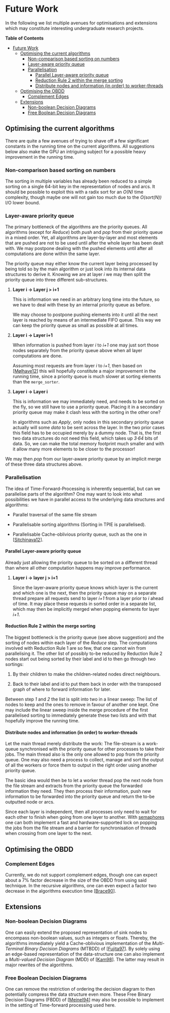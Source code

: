 # Future Work
In the following we list multiple avenues for optimisations and extensions which
may constitute interesting undergraduate research projects.

<!-- markdown-toc start - Don't edit this section. Run M-x markdown-toc-refresh-toc -->
**Table of Contents**

- [Future Work](#future-work)
    - [Optimising the current algorithms](#optimising-the-current-algorithms)
        - [Non-comparison based sorting on numbers](#non-comparison-based-sorting-on-numbers)
        - [Layer-aware priority queue](#layer-aware-priority-queue)
        - [Parallelisation](#parallelisation)
            - [Parallel Layer-aware priority queue](#parallel-layer-aware-priority-queue)
            - [Reduction Rule 2 within the merge sorting](#reduction-rule-2-within-the-merge-sorting)
            - [Distribute nodes and information (in order) to worker-threads](#distribute-nodes-and-information-in-order-to-worker-threads)
    - [Optimising the OBDD](#optimising-the-obdd)
        - [Complement Edges](#complement-edges)
    - [Extensions](#extensions)
        - [Non-boolean Decision Diagrams](#non-boolean-decision-diagrams)
        - [Free Boolean Decision Diagrams](#free-boolean-decision-diagrams)

<!-- markdown-toc end -->


## Optimising the current algorithms
There are quite a few avenues of trying to shave off a few significant constants
in the running time on the current algorithms. All suggestions below also make
the GPU an intriguing subject for a possible heavy improvement in the running
time.

### Non-comparison based sorting on numbers
The sorting in multiple variables has already been reduced to a simple sorting
on a single 64-bit key in the representation of nodes and arcs. It should be
possible to exploit this with a radix sort for an _O(N)_ time complexity, though
maybe one will not gain too much due to the _O(sort(N))_ I/O lower bound.


### Layer-aware priority queue

The primary bottleneck of the algorithms are the priority queues. All algorithms
(except for _Reduce_) both _push_ and _pop_ from their priority queue in a mixed
order. Yet, all algorithms are layer-by-layer and most elements that are pushed
are not to be used until after the whole layer has been dealt with. We may
postpone dealing with the pushed elements until after all computations are done
within the same layer.

The priority queue may either know the current layer being processed by being
told so by the main algorithm or just look into its internal data structures to
derive it. Knowing we are at layer _i_ we may then split the priority queue into
three different sub-structures.

1. **Layer i → Layer j > i+1**

    This is information we need in an arbitrary long time into the future, so we
    have to deal with these by an internal priority queue as before. 

    We may choose to postpone pushing elements into it until all the next layer
    is reached by means of an intermediate FIFO queue. This way we can keep the
    priority queue as small as possible at all times.

2. **Layer i → Layer i+1**

    When information is pushed from layer _i_ to _i+1_ one may just sort those
    nodes separately from the priority queue above when all layer computations
    are done.

    Assuming most requests are from layer _i_ to _i+1_, then based on
    [[Mølhave12](/README.md#references)] this will hopefully constitute a major
    improvement in the running time, since a priority queue is much slower at
    sorting elements than the `merge_sorter`.

3. **Layer i → Layer i**

    This is information we may immediately need, and needs to be sorted on the
    fly, so we still have to use a priority queue. Placing it in a secondary
    priority queue may make it clash less with the sorting in the other one?

    In algorithms such as _Apply_, only nodes in this secondary priority queue
    actually will some _data_ to be sent across the layer. In the two prior
    cases this field has to be occupied merely by a dummy node. That is, the
    first two data structures do not need this field, which takes up _3·64_ bits
    of data. So, we can make the total memory footprint much smaller and with it
    allow many more elements to be closer to the processor!

We may then _pop_ from our layer-aware priority queue by an implicit merge of
these three data structures above.


### Parallelisation
The idea of Time-Forward-Processing is inherently sequential, but can we
parallelise parts of the algorithm? One may want to look into what possibilities
we have in parallel access to the underlying data structures and algorithms:

- Parallel traversal of the same file stream

- Parallelisable sorting algorithms (Sorting in TPIE is parallelised).
  
- Parallelisable Cache-oblivious priority queue, such as the one in
  [[Sitchinava12](#references)].

#### Parallel Layer-aware priority queue

Already just allowing the priority queue to be sorted on a different thread than
where all other computation happens may improve performance.

1. **Layer i → layer j > i+1**

    Since the layer-aware priority queue knows which layer is the current and
    which one is the next, then the priority queue may on a separate thread
    prepare all requests send to layer _i+1_ from a layer prior to _i_ ahead of
    time. It may place these requests in sorted order in a separate list, which
    may then be implicitly merged when popping elements for layer _i+1_.


#### Reduction Rule 2 within the merge sorting

The biggest bottleneck is the priority queue (see above suggestion) and the
sorting of nodes within each layer of the _Reduce_ step. The computations
involved with Reduction Rule 1 are so few, that one cannot win from
parallelising it. The other list of possibly to-be reduced by Reduction Rule 2
nodes start out being sorted by their label and id to then go through two
sortings:

1. By their children to make the children-related nodes direct neighbours.

2. Back to their label and id to put them back in order with the transposed
   graph of where to forward information for later.

Between step _1_ and _2_ the list is split into two in a linear sweep: The list
of nodes to keep and the ones to remove in favour of another one kept. One may
include the linear sweep inside the merge procedure of the first parallelised
sorting to immediately generate these two lists and with that hopefully improve
the running time.


#### Distribute nodes and information (in order) to worker-threads

Let the main thread merely distribute the work: The file-stream is a work-queue
synchronised with the priority queue for other processes to take their jobs. The
main thread also is the only one allowed to pop from the priority queue. One may
also need a process to collect, manage and sort the output of all the workers or
force them to output in the right order using another priority queue.

The basic idea would then be to let a worker thread pop the next node from the
file stream and extracts from the priority queue the forwarded information they
need. They then process their information, push new information to be forwarded
into the priority queue and return the to-be outputted node or arcs.

Since each layer is independent, then all processes only need to wait for each
other to finish when going from one layer to another. With
[semaphores](https://en.wikipedia.org/wiki/Semaphore_(programming)) one can both
implement a fast and hardware-supported lock on popping the jobs from the file
stream and a barrier for synchronisation of threads when crossing from one layer
to the next.


## Optimising the OBDD

### Complement Edges
Currently, we do not support complement edges, though one can expect about a 7%
factor decrease in the size of the OBDD from using said technique. In the
recursive algorithms, one can even expect a factor two decrease in the
algorithms execution time [[Brace90](#references)].


## Extensions

### Non-boolean Decision Diagrams
One can easily extend the proposed representation of sink nodes to encompass
non-boolean values, such as integers or floats. Thereby, the algorithms
immediately yield a Cache-oblivious implementation of the _Multi-Terminal Binary
Decision Diagrams_ (MTBDD) of [[Fujita97](#references)]. By solely using an
edge-based representation of the data-structure one can also implement a
_Multi-valued Decision Diagram_ (MDD) of [[Kam98](#references)]. The latter may
result in major rewrites of the algorithms.

### Free Boolean Decision Diagrams
One can remove the restriction of ordering the decision diagram to then
potentially compress the data structure even more. These Free Binary Decision
Diagrams (FBDD) of [[Meinel94](#references)] may also be possible to implement
in the setting of Time-forward processing used here.
